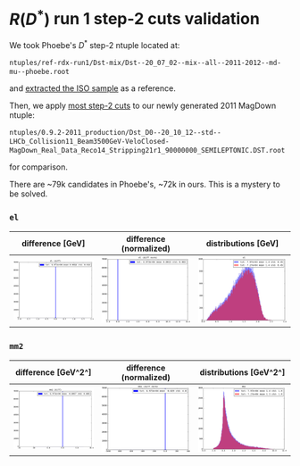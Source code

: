 # $R(D^*)$ run 1 step-2 cuts validation

We took Phoebe's $D^*$ step-2 ntuple located at:
```
ntuples/ref-rdx-run1/Dst-mix/Dst--20_07_02--mix--all--2011-2012--md-mu--phoebe.root
```
and [extracted the ISO sample](https://github.com/umd-lhcb/lhcb-ntuples-gen/blob/d5cbd869542a1f610c089e6d0d4d36b5d9a764a5/postprocess/ref-rdx-run1/rdst-2011-mix.yml) as a reference.

Then, we apply [most step-2 cuts](https://github.com/umd-lhcb/lhcb-ntuples-gen/blob/d5cbd869542a1f610c089e6d0d4d36b5d9a764a5/postprocess/rdx-run1/rdx-run1.yml) to our newly generated 2011 MagDown ntuple:
```
ntuples/0.9.2-2011_production/Dst_D0--20_10_12--std--LHCb_Collision11_Beam3500GeV-VeloClosed-MagDown_Real_Data_Reco14_Stripping21r1_90000000_SEMILEPTONIC.DST.root
```
for comparison.

There are ~79k candidates in Phoebe's, ~72k in ours. This is a mystery to be solved.


### `el`
| difference [GeV] | difference (normalized) | distributions [GeV] |
|---|---|---|
| ![](data-iso_phoebe_vs_us/el_diff.png) | ![](data-iso_phoebe_vs_us/el_diff_norm.png) | ![](data-iso_phoebe_vs_us/el_dist.png) |

### `mm2`
| difference [GeV^2^] | difference (normalized) | distributions [GeV^2^] |
|---|---|---|
| ![](data-iso_phoebe_vs_us/mm2_diff.png) | ![](data-iso_phoebe_vs_us/mm2_diff_norm.png) | ![](data-iso_phoebe_vs_us/mm2_dist.png) |
